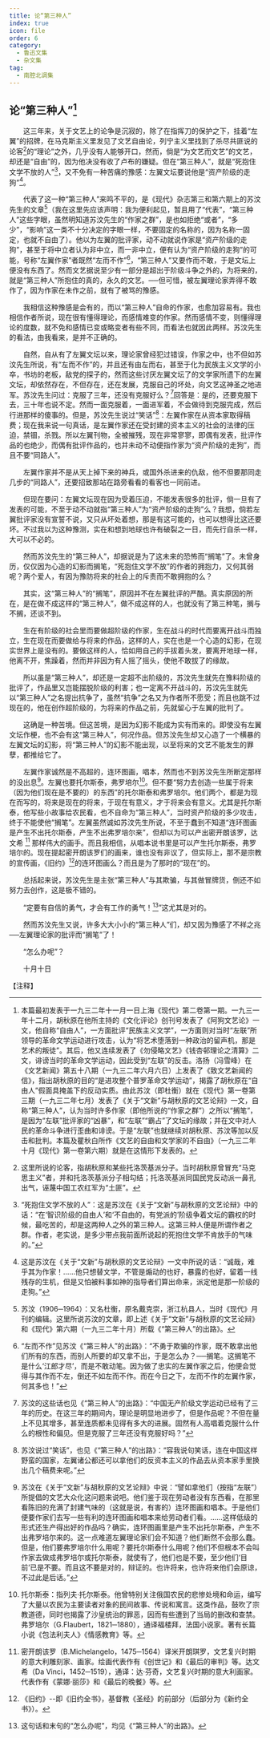 ```yaml
---
title: 论“第三种人”
index: true
icon: file
order: 6
category:
  - 鲁迅文集
  - 杂文集
tag:  
  - 南腔北调集
---
```


## 论“第三种人”[^①]

　　这三年来，关于文艺上的论争是沉寂的，除了在指挥刀的保护之下，挂着“左翼”的招牌，在马克斯主义里发见了文艺自由论，列宁主义里找到了杀尽共匪说的论客[^②]的“理论”之外，几乎没有人能够开口，然而，倘是“为文艺而文艺”的文艺，却还是“自由”的，因为他决没有收了卢布的嫌疑。但在“第三种人”，就是“死抱住文学不放的人”[^③]，又不免有一种苦痛的豫感：左翼文坛要说他是“资产阶级的走狗”[^④]。

　　代表了这一种“第三种人”来鸣不平的，是《现代》杂志第三和第六期上的苏汶先生的文章[^⑤]（我在这里先应该声明：我为便利起见，暂且用了“代表”，“第三种人”这些字眼，虽然明知道苏汶先生的“作家之群”，是也如拒绝“或者”，“多少”，“影响”这一类不十分决定的字眼一样，不要固定的名称的，因为名称一固定，也就不自由了）。他以为左翼的批评家，动不动就说作家是“资产阶级的走狗”，甚至于将中立者认为非中立，而一非中立，便有认为“资产阶级的走狗”的可能，号称“左翼作家”者既然“左而不作”[^⑥]，“第三种人”又要作而不敢，于是文坛上便没有东西了。然而文艺据说至少有一部分是超出于阶级斗争之外的，为将来的，就是“第三种人”所抱住的真的，永久的文艺。──但可惜，被左翼理论家弄得不敢作了，因为作家在未作之前，就有了被骂的豫感。

　　我相信这种豫感是会有的，而以“第三种人”自命的作家，也愈加容易有。我也相信作者所说，现在很有懂得理论，而感情难变的作家。然而感情不变，则懂得理论的度数，就不免和感情已变或略变者有些不同，而看法也就因此两样。苏汶先生的看法，由我看来，是并不正确的。

　　自然，自从有了左翼文坛以来，理论家曾经犯过错误，作家之中，也不但如苏汶先生所说，有“左而不作”的，并且还有由左而右，甚至于化为民族主义文学的小卒，书坊的老板，敌党的探子的，然而这些讨厌左翼文坛了的文学家所遗下的左翼文坛，却依然存在，不但存在，还在发展，克服自己的坏处，向文艺这神圣之地进军。苏汶先生问过：克服了三年，还没有克服好么？[^⑦]回答是：是的，还要克服下去，三十年也说不定。然而一面克服着，一面进军着，不会做待到克服完成，然后行进那样的傻事的。但是，苏汶先生说过“笑话”[^⑧]：左翼作家在从资本家取得稿费；现在我来说一句真话，是左翼作家还在受封建的资本主义的社会的法律的压迫，禁锢，杀戮。所以左翼刊物，全被摧残，现在非常寥寥，即偶有发表，批评作品的也绝少，而偶有批评作品的，也并未动不动便指作家为“资产阶级的走狗”，而且不要“同路人”。

　　左翼作家并不是从天上掉下来的神兵，或国外杀进来的仇敌，他不但要那同走几步的“同路人”，还要招致那站在路旁看看的看客也一同前进。

　　但现在要问：左翼文坛现在因为受着压迫，不能发表很多的批评，倘一旦有了发表的可能，不至于动不动就指“第三种人”为“资产阶级的走狗”么？我想，倘若左翼批评家没有宣誓不说，又只从坏处着想，那是有这可能的，也可以想得比这还要坏。不过我以为这种豫测，实在和想到地球也许有破裂之一日，而先行自杀一样，大可以不必的。

　　然而苏汶先生的“第三种人”，却据说是为了这未来的恐怖而“搁笔”了。未曾身历，仅仅因为心造的幻影而搁笔，“死抱住文学不放”的作者的拥抱力，又何其弱呢？两个爱人，有因为豫防将来的社会上的斥责而不敢拥抱的么？

　　其实，这“第三种人”的“搁笔”，原因并不在左翼批评的严酷。真实原因的所在，是在做不成这样的“第三种人”，做不成这样的人，也就没有了第三种笔，搁与不搁，还谈不到。

　　生在有阶级的社会里而要做超阶级的作家，生在战斗的时代而要离开战斗而独立，生在现在而要做给与将来的作品，这样的人，实在也是一个心造的幻影，在现实世界上是没有的。要做这样的人，恰如用自己的手拔着头发，要离开地球一样，他离不开，焦躁着，然而并非因为有人摇了摇头，使他不敢拔了的缘故。

　　所以虽是“第三种人”，却还是一定超不出阶级的，苏汶先生就先在豫料阶级的批评了，作品里又岂能摆脱阶级的利害；也一定离不开战斗的，苏汶先生就先以“第三种人”之名提出抗争了，虽然“抗争”之名又为作者所不愿受；而且也跳不过现在的，他在创作超阶级的，为将来的作品之前，先就留心于左翼的批判了。

　　这确是一种苦境。但这苦境，是因为幻影不能成为实有而来的。即使没有左翼文坛作梗，也不会有这“第三种人”，何况作品。但苏汶先生却又心造了一个横暴的左翼文坛的幻影，将“第三种人”的幻影不能出现，以至将来的文艺不能发生的罪孽，都推给它了。

　　左翼作家诚然是不高超的，连环图画，唱本，然而也不到苏汶先生所断定那样的没出息[^⑨]。左翼也要托尔斯泰，弗罗培尔[^⑩]。但不要“努力去创造一些属于将来（因为他们现在是不要的）的东西”的托尔斯泰和弗罗培尔。他们两个，都是为现在而写的，将来是现在的将来，于现在有意义，才于将来会有意义。尤其是托尔斯泰，他写些小故事给农民看，也不自命为“第三种人”，当时资产阶级的多少攻击，终于不能使他“搁笔”。左翼虽然诚如苏汶先生所说，不至于蠢到不知道“连环图画是产生不出托尔斯泰，产生不出弗罗培尔来”，但却以为可以产出密开朗该罗，达文希 [^⑾] 那样伟大的画手。而且我相信，从唱本说书里是可以产生托尔斯泰，弗罗培尔的。现在提起密开朗该罗们的画来，谁也没有非议了，但实际上，那不是宗教的宣传画，《旧约》[^⑿]的连环图画么？而且是为了那时的“现在”的。

　　总括起来说，苏汶先生是主张“第三种人”与其欺骗，与其做冒牌货，倒还不如努力去创作，这是极不错的。

　　“定要有自信的勇气，才会有工作的勇气！[^⒀]”这尤其是对的。

　　然而苏汶先生又说，许多大大小小的“第三种人”们，却又因为豫感了不祥之兆──左翼理论家的批评而“搁笔”了！

　　“怎么办呢”？

　　十月十日

【注释】

[^①]:本篇最初发表于一九三二年十一月一日上海《现代》第二卷第一期。一九三一年十二月，胡秋原在他所主持的《文化评论》创刊号发表了《阿狗文艺论》一文，他自称“自由人”，一方面批评“民族主义文学”，一方面则对当时“左联”所领导的革命文学运动进行攻击，认为“将艺术堕落到一种政治的留声机，那是艺术的叛徒”。其后，他又连续发表了《勿侵略文艺》《钱杏邨理论之清算》二文，诽谤当时的革命文学运动，因此受到“左联”的反击。洛扬（冯雪峰）在《文艺新闻》第五十八期（一九三二年六月六日）上发表了《致文艺新闻的信》，指出胡秋原的目的“是进攻整个普罗革命文学运动”，揭露了胡秋原在“自由人”假面具掩盖下的反动实质。由此苏汶（即杜衡）就在《现代》第一卷第三期（一九三二年七月）发表了《关于“文新”与胡秋原的文艺论辩》一文，自称“第三种人”，认为当时许多作家（即他所说的“作家之群”）之所以“搁笔”，是因为“左联”批评家的“凶暴”，和“左联”“霸占”了文坛的缘故；并在文中对人民的革命斗争进行歪曲和诽谤。于是“左联”也就继续对胡秋原、苏汶等加以反击和批判。本篇及瞿秋白所作《文艺的自由和文学家的不自由》（一九三二年十月《现代》第一卷第六期）就是在这情形下发表的。

[^②]:这里所说的论客，指胡秋原和某些托洛茨基派分子。当时胡秋原曾冒充“马克思主义”者，并和托洛茨基派分子相勾结；托洛茨基派同国民党反动派一鼻孔出气，诬蔑中国工农红军为“土匪”。

[^③]:“死抱住文学不放的人”：这是苏汶在《关于“文新”与胡秋原的文艺论辩》中的话：“在‘智识阶级的自由人’和‘不自由的，有党派的’阶级争着文坛的霸权的时候，最吃苦的，却是这两种人之外的第三种人。这第三种人便是所谓作者之群。作者，老实说，是多少带点我前面所说起的死抱住文学不肯放手的气味的。”

[^④]:这是苏汶在《关于“文新”与胡秋原的文艺论辩》一文中所说的话：“诚哉，难乎其为作家！……他只想替文学，不管是煽动的也好，暴露的也好，留着一线残存的生机，但是又怕被料事如神的指导者们算出命来，派定他是那一阶级的走狗。”

[^⑤]:苏汶（1906─1964）：又名杜衡，原名戴克崇，浙江杭县人，当时《现代》月刊的编辑。这里所说苏汶的文章，即上述《关于“文新”与胡秋原的文艺论辩》和《现代》第六期（一九三二年十月）所载《“第三种人”的出路》。

[^⑥]:“左而不作”见苏汶《“第三种人”的出路》：“不勇于欺骗的作家，既不敢拿出他们所有的东西，而别人所要的却又拿不出，于是怎么办？──搁笔。这搁笔不是什么‘江郎才尽’，而是不敢动笔。因为做了忠实的左翼作家之后，他便会觉得与其作而不左，倒还不如左而不作。而在今日之下，左而不作的左翼作家，何其多也！”

[^⑦]:苏汶的这些话也见《“第三种人”的出路》：“中国无产阶级文学运动已经有了三年的历史。在这三年的期间内，理论是明显地进步了，但是作品呢？不但在量上不见其增多，甚至连质都未见得有多大的进展。固然有人高唱着克服什么什么的根性和偏见。但是克服了三年还没有克服好吗？”

[^⑧]:苏汶说过“笑话”，也见《“第三种人”的出路》：“容我说句笑话，连在中国这样野蛮的国家，左翼诸公都还可以拿他们的反资本主义的作品去从资本家手里换出几个稿费来呢。”

[^⑨]:苏汶在《关于“文新”与胡秋原的文艺论辩》中说：“譬如拿他们（按指“左联”）所提倡的文艺大众化这问题来说吧。他们鉴于现在劳动者没有东西看，在那里看陈旧的充满了封建气味的（这就是说，有害的）连环图画和唱本。于是他们便要作家们去写一些有利的连环图画和唱本来给劳动者们看。……这样低级的形式还生产得出好的作品吗？确实，连环图画里是产生不出托尔斯泰，产生不出弗罗培尔来的。这一点难道左翼理论家们会不知道？他们断然不会那么蠢。但是，他们要弗罗培尔什么用呢？要托尔斯泰什么用呢？他们不但根本不会叫作家去做成弗罗培尔或托尔斯泰，就使有了，他们也是不要，至少他们‘目前’已是不要。而且这不要是对的，辩证的。也许将来，也许将来他们会原谅，不过此是后话。”

[^⑩]:托尔斯泰：指列夫·托尔斯泰。他曾特别关注俄国农民的悲惨处境和命运，编写了大量以农民为主要读者对象的民间故事、传说和寓言。这类作品，鼓吹了宗教道德，同时也揭露了沙皇统治的罪恶，因而有些遭到了当局的删改和查禁。弗罗培尔（G.Flaubert，1821─1880），通译福楼拜，法国小说家。著有长篇小说《包法利夫人》《情感教育》等。

[^⑾]:密开朗该罗（B.Michelangelo，1475─1564）译米开朗琪罗，文艺复兴时期的意大利雕刻家、画家。绘画代表作有《创世记》和《最后的审判》等。达文希（Da Vinci，1452─1519），通译：达·芬奇，文艺复兴时期的意大利画家。代表作有《蒙娜·丽莎》和《最后的晚餐》等。

[^⑿]:《旧约》--即《旧约全书》，基督教《圣经》的前部分（后部分为《新约全书》）。

[^⒀]:这句话和末句的“怎么办呢”，均见《“第三种人”的出路》。
